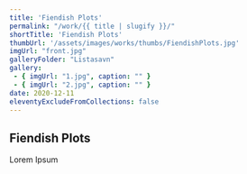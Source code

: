 ```yaml
---
title: 'Fiendish Plots'
permalink: "/work/{{ title | slugify }}/"
shortTitle: 'Fiendish Plots'
thumbUrl: '/assets/images/works/thumbs/FiendishPlots.jpg'
imgUrl: "front.jpg"
galleryFolder: "Listasavn"
gallery:
 - { imgUrl: "1.jpg", caption: "" }
 - { imgUrl: "2.jpg", caption: "" }
date: 2020-12-11
eleventyExcludeFromCollections: false
---
```



<div class="Grid Grid--gutters Grid--full large-Grid--fit">
  <div class="Grid-cell">
    <div class='headerGroup'>
      <h2>Fiendish Plots</h2>
      <p>Lorem Ipsum</p>
    </div>
  </div>
</div>